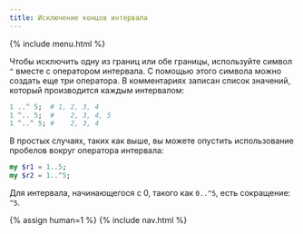 ```yaml
---
title: Исключение концов интервала
---
```


{% include menu.html %}

Чтобы исключить одну из границ или обе границы, используйте символ `^` вместе с
оператором интервала. С помощью этого символа можно создать еще три оператора. В
комментариях записан список значений, который производится каждым интервалом:

```raku
1 ..^ 5;  # 1, 2, 3, 4
1 ^.. 5;  #    2, 3, 4, 5
1 ^..^ 5; #    2, 3, 4
```

В простых случаях, таких как выше, вы можете опустить использование пробелов
вокруг оператора интервала:

```raku
my $r1 = 1..5;
my $r2 = 1..^5;
```

Для интервала, начинающегося с 0, такого как `0..^5`, есть сокращение: `^5`.

{% assign human=1 %}
{% include nav.html %}
